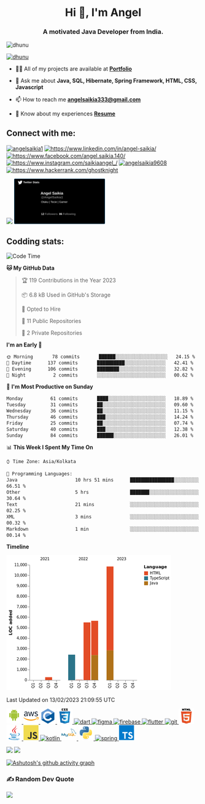 <h1 align="center">Hi 👋, I'm Angel</h1>
<h3 align="center">A motivated Java Developer from India.</h3>

<p align="left"> <img src="https://komarev.com/ghpvc/?username=dhunu&label=Profile%20views&color=0e75b6&style=flat" alt="dhunu" /> </p>

<p align="left"> <a href="https://github.com/ryo-ma/github-profile-trophy"><img src="https://github-profile-trophy.vercel.app/?username=dhunu" alt="dhunu" /></a> </p>

- 👨‍💻 All of my projects are available at [**Portfolio**](https://dhunu.github.io/)

- 💬 Ask me about **Java, SQL, Hibernate, Spring Framework, HTML, CSS, Javascript**

- 📫 How to reach me **angelsaikia333@gmail.com**

- 📄 Know about my experiences [**Resume**](http://bit.ly/3I3Nuw1)

<h2 align="left">Connect with me:</h2>
<p align="left">
<a href="https://twitter.com/angelsaikia1" target="blank"><img align="center" src="https://raw.githubusercontent.com/rahuldkjain/github-profile-readme-generator/master/src/images/icons/Social/twitter.svg" alt="angelsaikia1" height="30" width="40" /></a>
<a href="https://linkedin.com/in/https://www.linkedin.com/in/angel-saikia/" target="blank"><img align="center" src="https://raw.githubusercontent.com/rahuldkjain/github-profile-readme-generator/master/src/images/icons/Social/linked-in-alt.svg" alt="https://www.linkedin.com/in/angel-saikia/" height="30" width="40" /></a>
<a href="https://fb.com/https://www.facebook.com/angel.saikia.140/" target="blank"><img align="center" src="https://raw.githubusercontent.com/rahuldkjain/github-profile-readme-generator/master/src/images/icons/Social/facebook.svg" alt="https://www.facebook.com/angel.saikia.140/" height="30" width="40" /></a>
<a href="https://instagram.com/https://www.instagram.com/saikiaangel_/" target="blank"><img align="center" src="https://raw.githubusercontent.com/rahuldkjain/github-profile-readme-generator/master/src/images/icons/Social/instagram.svg" alt="https://www.instagram.com/saikiaangel_/" height="30" width="40" /></a>
<a href="https://www.youtube.com/c/angelsaikia9608" target="blank"><img align="center" src="https://raw.githubusercontent.com/rahuldkjain/github-profile-readme-generator/master/src/images/icons/Social/youtube.svg" alt="angelsaikia9608" height="30" width="40" /></a>
<a href="https://www.hackerrank.com/https://www.hackerrank.com/ghostknight" target="blank"><img align="center" src="https://raw.githubusercontent.com/rahuldkjain/github-profile-readme-generator/master/src/images/icons/Social/hackerrank.svg" alt="https://www.hackerrank.com/ghostknight" height="30" width="40" /></a>
</p>

<div style="display="flex"; flex-direction="row";">
  
  <img width="49%" height="auto" src="https://youtube-stats-card.vercel.app/api?channelid=UCb-X45E2VQk6D55xtgc2i4Q&theme=dark"/>

  <img height="auto" width="47%" src="./Twitter_Stats.svg"/>
  
</div>

<h2 align="left">Codding stats:</h2>

<!--START_SECTION:waka-->
![Code Time](http://img.shields.io/badge/Code%20Time-436%20hrs%2043%20mins-blue)

**🐱 My GitHub Data** 

> 🏆 119 Contributions in the Year 2023
 > 
> 📦 6.8 kB Used in GitHub's Storage 
 > 
> 💼 Opted to Hire
 > 
> 📜 11 Public Repositories 
 > 
> 🔑 2 Private Repositories  
 > 
**I'm an Early 🐤** 

```text
🌞 Morning       78 commits       ██████░░░░░░░░░░░░░░░░░░░   24.15 % 
🌆 Daytime      137 commits       ██████████░░░░░░░░░░░░░░░   42.41 % 
🌃 Evening      106 commits       ████████░░░░░░░░░░░░░░░░░   32.82 % 
🌙 Night          2 commits       ░░░░░░░░░░░░░░░░░░░░░░░░░   00.62 % 

```
📅 **I'm Most Productive on Sunday** 

```text
Monday          61 commits       ████░░░░░░░░░░░░░░░░░░░░░   18.89 % 
Tuesday         31 commits       ██░░░░░░░░░░░░░░░░░░░░░░░   09.60 % 
Wednesday       36 commits       ██░░░░░░░░░░░░░░░░░░░░░░░   11.15 % 
Thursday        46 commits       ███░░░░░░░░░░░░░░░░░░░░░░   14.24 % 
Friday          25 commits       ██░░░░░░░░░░░░░░░░░░░░░░░   07.74 % 
Saturday        40 commits       ███░░░░░░░░░░░░░░░░░░░░░░   12.38 % 
Sunday          84 commits       ██████░░░░░░░░░░░░░░░░░░░   26.01 % 

```


📊 **This Week I Spent My Time On** 

```text
⌚︎ Time Zone: Asia/Kolkata

💬 Programming Languages: 
Java                     10 hrs 51 mins      ████████████████░░░░░░░░░   66.51 % 
Other                    5 hrs               ███████░░░░░░░░░░░░░░░░░░   30.64 % 
Text                     21 mins             ░░░░░░░░░░░░░░░░░░░░░░░░░   02.25 % 
XML                      3 mins              ░░░░░░░░░░░░░░░░░░░░░░░░░   00.32 % 
Markdown                 1 min               ░░░░░░░░░░░░░░░░░░░░░░░░░   00.14 % 

```

**Timeline**

![Chart not found](https://raw.githubusercontent.com/Dhunu/Dhunu/main/charts/bar_graph.png) 


 Last Updated on 13/02/2023 21:09:55 UTC
<!--END_SECTION:waka-->


<p align="left"> <a href="https://developer.android.com" target="_blank" rel="noreferrer"> <img src="https://raw.githubusercontent.com/devicons/devicon/master/icons/android/android-original-wordmark.svg" alt="android" width="40" height="40"/> </a> <a href="https://aws.amazon.com" target="_blank" rel="noreferrer"> <img src="https://raw.githubusercontent.com/devicons/devicon/master/icons/amazonwebservices/amazonwebservices-original-wordmark.svg" alt="aws" width="40" height="40"/> </a> <a href="https://www.cprogramming.com/" target="_blank" rel="noreferrer"> <img src="https://raw.githubusercontent.com/devicons/devicon/master/icons/c/c-original.svg" alt="c" width="40" height="40"/> </a> <a href="https://www.w3schools.com/css/" target="_blank" rel="noreferrer"> <img src="https://raw.githubusercontent.com/devicons/devicon/master/icons/css3/css3-original-wordmark.svg" alt="css3" width="40" height="40"/> </a> <a href="https://dart.dev" target="_blank" rel="noreferrer"> <img src="https://www.vectorlogo.zone/logos/dartlang/dartlang-icon.svg" alt="dart" width="40" height="40"/> </a> <a href="https://www.figma.com/" target="_blank" rel="noreferrer"> <img src="https://www.vectorlogo.zone/logos/figma/figma-icon.svg" alt="figma" width="40" height="40"/> </a> <a href="https://firebase.google.com/" target="_blank" rel="noreferrer"> <img src="https://www.vectorlogo.zone/logos/firebase/firebase-icon.svg" alt="firebase" width="40" height="40"/> </a> <a href="https://flutter.dev" target="_blank" rel="noreferrer"> <img src="https://www.vectorlogo.zone/logos/flutterio/flutterio-icon.svg" alt="flutter" width="40" height="40"/> </a> <a href="https://git-scm.com/" target="_blank" rel="noreferrer"> <img src="https://www.vectorlogo.zone/logos/git-scm/git-scm-icon.svg" alt="git" width="40" height="40"/> </a> <a href="https://www.w3.org/html/" target="_blank" rel="noreferrer"> <img src="https://raw.githubusercontent.com/devicons/devicon/master/icons/html5/html5-original-wordmark.svg" alt="html5" width="40" height="40"/> </a> <a href="https://www.java.com" target="_blank" rel="noreferrer"> <img src="https://raw.githubusercontent.com/devicons/devicon/master/icons/java/java-original.svg" alt="java" width="40" height="40"/> </a> <a href="https://developer.mozilla.org/en-US/docs/Web/JavaScript" target="_blank" rel="noreferrer"> <img src="https://raw.githubusercontent.com/devicons/devicon/master/icons/javascript/javascript-original.svg" alt="javascript" width="40" height="40"/> </a> <a href="https://kotlinlang.org" target="_blank" rel="noreferrer"> <img src="https://www.vectorlogo.zone/logos/kotlinlang/kotlinlang-icon.svg" alt="kotlin" width="40" height="40"/> </a> <a href="https://www.mysql.com/" target="_blank" rel="noreferrer"> <img src="https://raw.githubusercontent.com/devicons/devicon/master/icons/mysql/mysql-original-wordmark.svg" alt="mysql" width="40" height="40"/> </a> <a href="https://www.python.org" target="_blank" rel="noreferrer"> <img src="https://raw.githubusercontent.com/devicons/devicon/master/icons/python/python-original.svg" alt="python" width="40" height="40"/> </a> <a href="https://spring.io/" target="_blank" rel="noreferrer"> <img src="https://www.vectorlogo.zone/logos/springio/springio-icon.svg" alt="spring" width="40" height="40"/> </a> <a href="https://www.typescriptlang.org/" target="_blank" rel="noreferrer"> <img src="https://raw.githubusercontent.com/devicons/devicon/master/icons/typescript/typescript-original.svg" alt="typescript" width="40" height="40"/> </a> </p>

<div style="display=flex; flex-direction=row">

  <img height=180px src="https://github-readme-stats.vercel.app/api/top-langs/?username=dhunu&layout=compact&theme=dark"/>
  
<!--   <img height=180px src="https://github-readme-stats.vercel.app/api?username=dhunu&show_icons=true&theme=dark"/> -->
  
  <img height=180px src="https://streak-stats.demolab.com/?user=dhunu&theme=dark"/>
  
<!--   <img height=180px src="https://github-readme-stats.vercel.app/api/wakatime?username=dhunu&theme=dark"/> -->

</div>

[![Ashutosh's github activity graph](https://github-readme-activity-graph.cyclic.app/graph?username=dhunu&bg_color=000000&color=5cb8ff&line=208bfe&point=8bfee7&area=true&hide_border=true)](https://github.com/ashutosh00710/github-readme-activity-graph)

### ✍️ Random Dev Quote
![](https://quotes-github-readme.vercel.app/api?type=horizontal&theme=radical)



